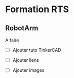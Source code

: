 # Formation RTS
## RobotArm

A faire
- [ ] Ajouter tuto TinkerCAD
- [ ] Ajouter liens
- [ ] Ajouter images

